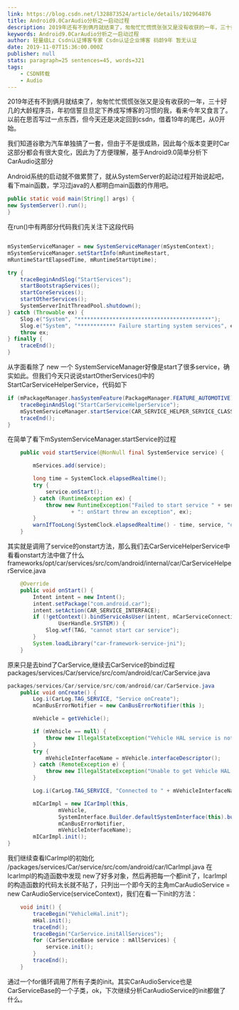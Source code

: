 ```yaml
---
link: https://blog.csdn.net/l328873524/article/details/102964876
title: Android9.0CarAudio分析之一启动过程
description: 2019年还有不到俩月就结束了，匆匆忙忙慌慌张张又是没有收获的一年，三十好几的大龄程序员，年初信誓旦旦定下养成写博客的习惯的我，看来今年又食言了。以前在思否写过一点东西，但今天还是决定回到csdn，借着19年的尾巴，从0开始。正题我们知道谷歌为汽车单独搞了一套，但由于不是很成熟，因此每个版本变更时Car这部分都会有很大变化，因此为了方便理解，基于Android9.0简单分析下CarAudio...
keywords: Android9.0CarAudio分析之一启动过程
author: 轻量级Lz Csdn认证博客专家 Csdn认证企业博客 码龄9年 暂无认证
date: 2019-11-07T15:36:00.000Z
publisher: null
stats: paragraph=25 sentences=45, words=321
tags:
    - CSDN转载
    - Audio
---
```

2019年还有不到俩月就结束了，匆匆忙忙慌慌张张又是没有收获的一年，三十好几的大龄程序员，年初信誓旦旦定下养成写博客的习惯的我，看来今年又食言了。
以前在思否写过一点东西，但今天还是决定回到csdn，借着19年的尾巴，从0开始。

我们知道谷歌为汽车单独搞了一套，但由于不是很成熟，因此每个版本变更时Car这部分都会有很大变化，因此为了方便理解，基于Android9.0简单分析下CarAudio这部分

Android系统的启动就不做累赘了，就从SystemServer的起动过程开始说起吧，看下main函数，学习过java的人都明白main函数的作用吧。

```java
public static void main(String[] args) {
new SystemServer().run();
}
```

在run()中有两部分代码我们先关注下这段代码

```java

mSystemServiceManager = new SystemServiceManager(mSystemContext);
mSystemServiceManager.setStartInfo(mRuntimeRestart,
mRuntimeStartElapsedTime, mRuntimeStartUptime);

try {
    traceBeginAndSlog("StartServices");
    startBootstrapServices();
    startCoreServices();
    startOtherServices();
    SystemServerInitThreadPool.shutdown();
} catch (Throwable ex) {
    Slog.e("System", "******************************************");
    Slog.e("System", "************ Failure starting system services", ex);
    throw ex;
} finally {
    traceEnd();
}
```

从字面看除了 new 一个 SystemServiceManager好像是start了很多service，确实如此。但我们今天只说说startOtherServices()中的StartCarServiceHelperService，代码如下

```java
if (mPackageManager.hasSystemFeature(PackageManager.FEATURE_AUTOMOTIVE)) {
    traceBeginAndSlog("StartCarServiceHelperService");
    mSystemServiceManager.startService(CAR_SERVICE_HELPER_SERVICE_CLASS);
    traceEnd();
}
```

在简单了看下mSystemServiceManager.startService的过程

```java
    public void startService(@NonNull final SystemService service) {

        mServices.add(service);

        long time = SystemClock.elapsedRealtime();
        try {
            service.onStart();
        } catch (RuntimeException ex) {
            throw new RuntimeException("Failed to start service " + service.getClass().getName()
                    + ": onStart threw an exception", ex);
        }
        warnIfTooLong(SystemClock.elapsedRealtime() - time, service, "onStart");
    }
```

其实就是调用了service的onstart方法，那么我们去CarServiceHelperService中看看onstart方法中做了什么
frameworks/opt/car/services/src/com/android/internal/car/CarServiceHelperService.java

```java
    @Override
    public void onStart() {
        Intent intent = new Intent();
        intent.setPackage("com.android.car");
        intent.setAction(CAR_SERVICE_INTERFACE);
        if (!getContext().bindServiceAsUser(intent, mCarServiceConnection, Context.BIND_AUTO_CREATE,
                UserHandle.SYSTEM)) {
            Slog.wtf(TAG, "cannot start car service");
        }
        System.loadLibrary("car-framework-service-jni");
    }
```

原来只是去bind了CarService,继续去CarService的bind过程
packages/services/Car/service/src/com/android/car/CarService.java

```java
packages/services/Car/service/src/com/android/car/CarService.java
    public void onCreate() {
        Log.i(CarLog.TAG_SERVICE, "Service onCreate");
        mCanBusErrorNotifier = new CanBusErrorNotifier(this );

        mVehicle = getVehicle();

        if (mVehicle == null) {
            throw new IllegalStateException("Vehicle HAL service is not available.");
        }
        try {
            mVehicleInterfaceName = mVehicle.interfaceDescriptor();
        } catch (RemoteException e) {
            throw new IllegalStateException("Unable to get Vehicle HAL interface descriptor", e);
        }

        Log.i(CarLog.TAG_SERVICE, "Connected to " + mVehicleInterfaceName);

        mICarImpl = new ICarImpl(this,
                mVehicle,
                SystemInterface.Builder.defaultSystemInterface(this).build(),
                mCanBusErrorNotifier,
                mVehicleInterfaceName);
        mICarImpl.init();
}
```

我们继续查看ICarImpl的初始化
/packages/services/Car/service/src/com/android/car/ICarImpl.java
在IcarImpl的构造函数中发现 new了好多对象，然后再把每一个都init了，IcarImpl的构造函数的代码太长就不贴了，只列出一个即今天的主角mCarAudioService = new CarAudioService(serviceContext)，我们在看一下init的方法：

```java
    void init() {
        traceBegin("VehicleHal.init");
        mHal.init();
        traceEnd();
        traceBegin("CarService.initAllServices");
        for (CarServiceBase service : mAllServices) {
            service.init();
        }
        traceEnd();
    }
```

通过一个for循环调用了所有子类的init。其实CarAudioService也是CarServiceBase的一个子类，ok，下次继续分析CarAudioService的init都做了什么。
